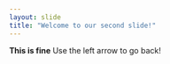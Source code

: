 ```yaml
---
layout: slide
title: "Welcome to our second slide!"
---
```

**This is fine**
Use the left arrow to go back!
